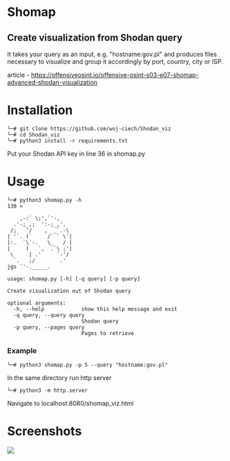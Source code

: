 # Shomap
## Create visualization from Shodan query
It takes your query as an input, e.g. "hostname:gov.pl" and produces files necessary to visualize and group it accordingly by port, country, city or ISP.

article - https://offensiveosint.io/offensive-osint-s03-e07-shomap-advanced-shodan-visualization

# Installation
```
└─# git clone https://github.com/woj-ciech/Shodan_viz
└─# cd Shodan_viz
└─# python3 install -r requirements.txt
```
Put your Shodan API key in line 36 in shomap.py

# Usage
```
└─# python3 shomap.py -h                                                                                                                                            130 ⨯

    ,-:` \;',`'-, 
  .'-;_,;  ':-;_,'.
 /;   '/    ,  _`.-\ 
| '`. (`     /` ` \`|
|:.  `\`-.   \_   / |
|     (   `,  .`\ ;'|
 \     | .'     `-'/
  `.   ;/        .'
jgs `'-._____.

usage: shomap.py [-h] [-q query] [-p query]

Create visualization out of Shodan query

optional arguments:
  -h, --help            show this help message and exit
  -q query, --query query
                        Shodan query
  -p query, --pages query
                        Pages to retrieve
```

### Example
```
└─# python3 shomap.py -p 5 --query "hostname:gov.pl"
```

In the same directory run http server
```
└─# python3 -m http.server
```

Navigate to localhost:8080/shomap_viz.html

# Screenshots
![](https://raw.githubusercontent.com/woj-ciech/Shomap/main/Animation.gif)
